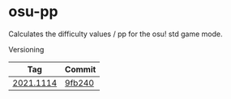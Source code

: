 # osu-pp

Calculates the difficulty values / pp for the osu! std game mode.

Versioning

| Tag           | Commit                                                                               |
|---------------|--------------------------------------------------------------------------------------|
| [2021.1114]() | [9fb240](https://github.com/ppy/osu/commit/9fb2402781ad91c197d51aeec716b0000f52c4d1) |

